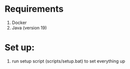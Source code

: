 # Requirements
1) Docker 
2) Java (version 19)

# Set up:
1) run setup script (scripts/setup.bat) to set everything up
